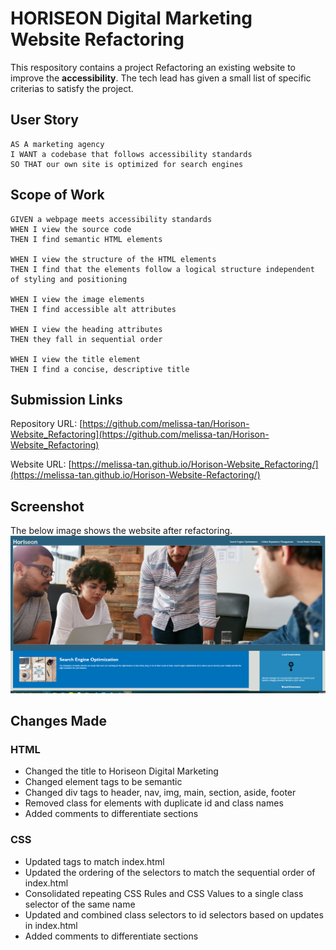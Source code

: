 # HORISEON Digital Marketing Website Refactoring
This respository contains a project 
Refactoring an existing website to improve the **accessibility**. The tech lead has given a small list of specific criterias to satisfy the project.

## User Story
```
AS A marketing agency
I WANT a codebase that follows accessibility standards
SO THAT our own site is optimized for search engines
```
## Scope of Work
```
GIVEN a webpage meets accessibility standards
WHEN I view the source code
THEN I find semantic HTML elements

WHEN I view the structure of the HTML elements
THEN I find that the elements follow a logical structure independent of styling and positioning

WHEN I view the image elements
THEN I find accessible alt attributes

WHEN I view the heading attributes
THEN they fall in sequential order

WHEN I view the title element
THEN I find a concise, descriptive title
```
## Submission Links

Repository URL: [https://github.com/melissa-tan/Horison-Website_Refactoring](https://github.com/melissa-tan/Horison-Website_Refactoring)

Website URL: [https://melissa-tan.github.io/Horison-Website_Refactoring/](https://melissa-tan.github.io/Horison-Website-Refactoring/)

## Screenshot
The below image shows the website after refactoring.
![Screenshot of website after refactoring](./assets/images/refactored-site-screenshot.png)

## Changes Made
### HTML
- Changed the title to Horiseon Digital Marketing
- Changed element tags to be semantic 
- Changed div tags to header, nav, img, main, section, aside, footer
- Removed class for elements with duplicate id and class names 
- Added comments to differentiate sections

### CSS
- Updated tags to match index.html
- Updated the ordering of the selectors to match the sequential order of index.html
- Consolidated repeating CSS Rules and CSS Values to a single class selector of the same name
- Updated and combined class selectors to id selectors based on updates in index.html
- Added comments to differentiate sections